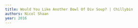 ```yaml
---
title: Would You Like Another Bowl Of Div Soup? | Chillybin
authors: Nicol Shaan
year: 2016
---
```


